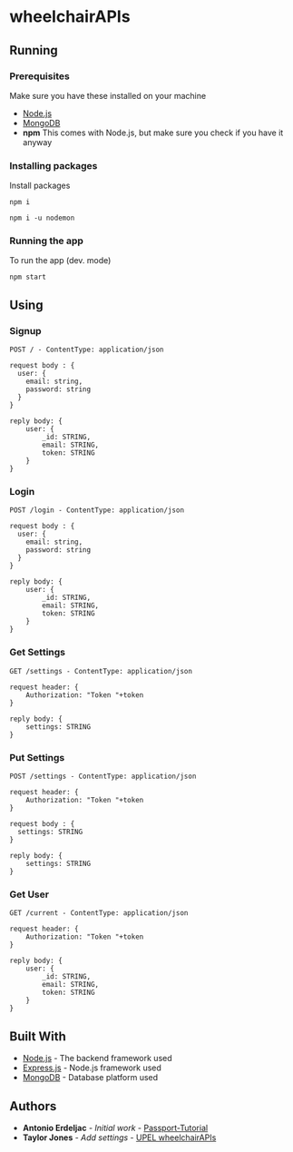 # wheelchairAPIs

## Running

### Prerequisites

Make sure you have these installed on your machine

* [Node.js](https://nodejs.org/en/download/)
* [MongoDB](https://www.mongodb.com)
* **npm** This comes with Node.js, but make sure you check if you have it anyway

### Installing packages

Install packages

```
npm i
```

```
npm i -u nodemon
```

### Running the app

To run the app (dev. mode)

```
npm start
```

## Using

### Signup
`POST / - ContentType: application/json`
```
request body : {
  user: {
    email: string,
    password: string
  }
}
```
```
reply body: {
    user: {
        _id: STRING,
        email: STRING,
        token: STRING
    }
}
```

### Login
`POST /login - ContentType: application/json`
```
request body : {
  user: {
    email: string,
    password: string
  }
}
```
```
reply body: {
    user: {
        _id: STRING,
        email: STRING,
        token: STRING
    }
}
```

### Get Settings
`GET /settings - ContentType: application/json`
```
request header: {
    Authorization: "Token "+token
}
```
```
reply body: {
    settings: STRING
}
```

### Put Settings
`POST /settings - ContentType: application/json`
```
request header: {
    Authorization: "Token "+token
}
```
```
request body : {
  settings: STRING
}
```
```
reply body: {
    settings: STRING
}
```

### Get User
`GET /current - ContentType: application/json`
```
request header: {
    Authorization: "Token "+token
}
```
```
reply body: {
    user: {
        _id: STRING,
        email: STRING,
        token: STRING
    }
}
```

## Built With

* [Node.js](https://nodejs.org) - The backend framework used
* [Express.js](https://github.com/expressjs/express) - Node.js framework used
* [MongoDB](https://www.mongodb.com/) - Database platform used


## Authors

* **Antonio Erdeljac** - *Initial work* - [Passport-Tutorial](https://github.com/AntonioErdeljac/Blog-Tutorial)
* **Taylor Jones** - *Add settings* - [UPEL wheelchairAPIs]()
